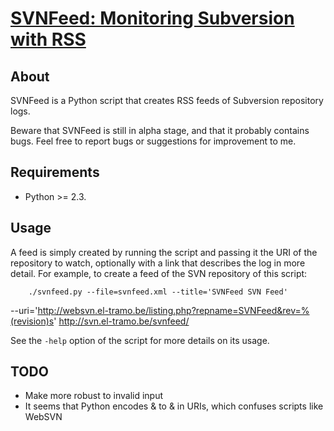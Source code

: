 # [SVNFeed: Monitoring Subversion with RSS](http://el-tramo.be/software/svnfeed)

## About

SVNFeed is a Python script that creates RSS feeds of Subversion repository logs.

Beware that SVNFeed is still in alpha stage, and that it probably contains bugs. Feel free to report bugs or suggestions for improvement to me.


## Requirements

- Python >= 2.3.


## Usage

A feed is simply created by running the script and passing it the URI of the
repository to watch, optionally with a link that describes the log in more
detail. For example, to create a feed of the SVN repository of this script:

		./svnfeed.py --file=svnfeed.xml --title='SVNFeed SVN Feed'
--uri='http://websvn.el-tramo.be/listing.php?repname=SVNFeed&rev=%(revision)s' http://svn.el-tramo.be/svnfeed/

See the `-help` option of the script for more details on its usage.


## TODO

- Make more robust to invalid input
- It seems that Python encodes & to & in URIs, which confuses scripts like WebSVN
